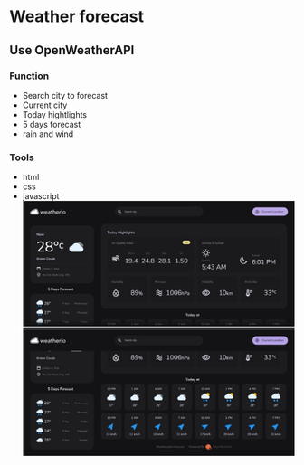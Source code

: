 # Weather forecast
## Use OpenWeatherAPI
### Function
- Search city to forecast
- Current city 
- Today hightlights
- 5 days forecast
- rain and wind 
### Tools
- html
- css
- javascript
![Overview Weather rubie](./assets/weatherubie.png)
![Overview Weather rubie](./assets/weatherubie_1.png)